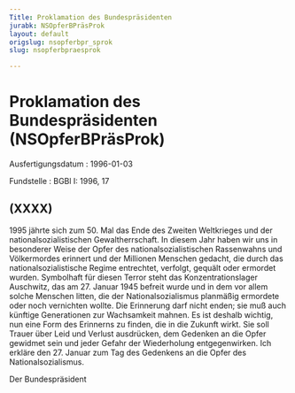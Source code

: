 ```yaml
---
Title: Proklamation des Bundespräsidenten
jurabk: NSOpferBPräsProk
layout: default
origslug: nsopferbpr_sprok
slug: nsopferbpraesprok

---
```


# Proklamation des Bundespräsidenten (NSOpferBPräsProk)

Ausfertigungsdatum
:   1996-01-03

Fundstelle
:   BGBl I: 1996, 17

## (XXXX)

1995 jährte sich zum 50. Mal das Ende des Zweiten Weltkrieges und der
nationalsozialistischen Gewaltherrschaft. In diesem Jahr haben wir uns
in besonderer Weise der Opfer des nationalsozialistischen Rassenwahns
und Völkermordes erinnert und der Millionen Menschen gedacht, die
durch das nationalsozialistische Regime entrechtet, verfolgt, gequält
oder ermordet wurden. Symbolhaft für diesen Terror steht das
Konzentrationslager Auschwitz, das am 27. Januar 1945 befreit wurde
und in dem vor allem solche Menschen litten, die der
Nationalsozialismus planmäßig ermordete oder noch vernichten wollte.
Die Erinnerung darf nicht enden; sie muß auch künftige Generationen
zur Wachsamkeit mahnen.
Es ist deshalb wichtig, nun eine Form des Erinnerns zu finden, die in
die Zukunft wirkt. Sie soll Trauer über Leid und Verlust ausdrücken,
dem Gedenken an die Opfer gewidmet sein und jeder Gefahr der
Wiederholung entgegenwirken.
Ich erkläre den 27. Januar zum Tag des Gedenkens an die Opfer des
Nationalsozialismus.

Der Bundespräsident

